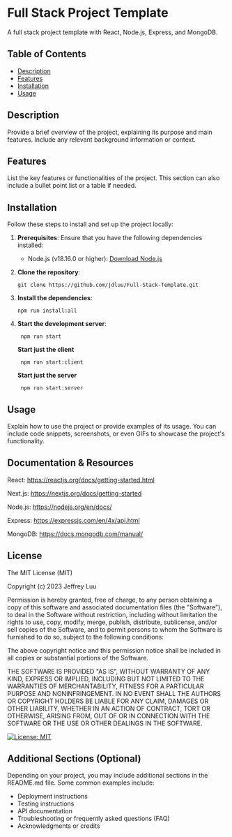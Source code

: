 # Full Stack Project Template

A full stack project template with React, Node.js, Express, and MongoDB.

## Table of Contents

- [Description](#description)
- [Features](#features)
- [Installation](#installation)
- [Usage](#usage)

## Description

Provide a brief overview of the project, explaining its purpose and main features. Include any relevant background information or context.

## Features

List the key features or functionalities of the project. This section can also include a bullet point list or a table if needed.

## Installation

Follow these steps to install and set up the project locally:

1. **Prerequisites**: Ensure that you have the following dependencies installed:

   - Node.js (v18.16.0 or higher): [Download Node.js](https://nodejs.org/)

2. **Clone the repository**:

   ```shell
   git clone https://github.com/jdluu/Full-Stack-Template.git
   ```

3. **Install the dependencies**:

   ```shell
   npm run install:all
   ```

4. **Start the development server**:

   ```shell
    npm run start
   ```

   **Start just the client**

   ```shell
    npm run start:client
   ```

   **Start just the server**

   ```shell
    npm run start:server
   ```

## Usage

Explain how to use the project or provide examples of its usage. You can include code snippets, screenshots, or even GIFs to showcase the project's functionality.

## Documentation & Resources

React: <https://reactjs.org/docs/getting-started.html>

Next.js: <https://nextjs.org/docs/getting-started>

Node.js: <https://nodejs.org/en/docs/>

Express: <https://expressjs.com/en/4x/api.html>

MongoDB: <https://docs.mongodb.com/manual/>

## License

The MIT License (MIT)

Copyright (c) 2023 Jeffrey Luu

Permission is hereby granted, free of charge, to any person obtaining a copy
of this software and associated documentation files (the "Software"), to deal
in the Software without restriction, including without limitation the rights
to use, copy, modify, merge, publish, distribute, sublicense, and/or sell
copies of the Software, and to permit persons to whom the Software is
furnished to do so, subject to the following conditions:

The above copyright notice and this permission notice shall be included in all
copies or substantial portions of the Software.

THE SOFTWARE IS PROVIDED "AS IS", WITHOUT WARRANTY OF ANY KIND, EXPRESS OR
IMPLIED, INCLUDING BUT NOT LIMITED TO THE WARRANTIES OF MERCHANTABILITY,
FITNESS FOR A PARTICULAR PURPOSE AND NONINFRINGEMENT. IN NO EVENT SHALL THE
AUTHORS OR COPYRIGHT HOLDERS BE LIABLE FOR ANY CLAIM, DAMAGES OR OTHER
LIABILITY, WHETHER IN AN ACTION OF CONTRACT, TORT OR OTHERWISE, ARISING FROM,
OUT OF OR IN CONNECTION WITH THE SOFTWARE OR THE USE OR OTHER DEALINGS IN THE
SOFTWARE.

[![License: MIT](https://img.shields.io/badge/License-MIT-yellow.svg)](https://opensource.org/licenses/MIT)

## Additional Sections (Optional)

Depending on your project, you may include additional sections in the README.md file. Some common examples include:

- Deployment instructions
- Testing instructions
- API documentation
- Troubleshooting or frequently asked questions (FAQ)
- Acknowledgments or credits
